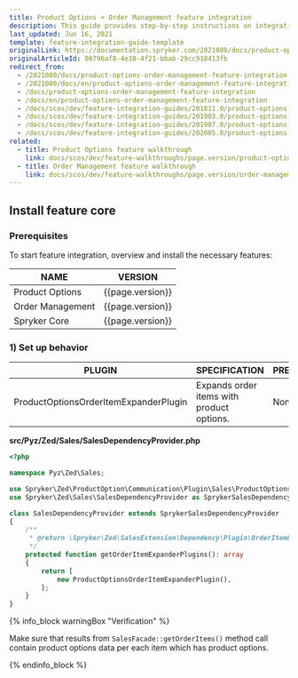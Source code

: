 ```yaml
---
title: Product Options + Order Management feature integration
description: This guide provides step-by-step instructions on integrating Product Options + Order Management feature into your project.
last_updated: Jun 16, 2021
template: feature-integration-guide-template
originalLink: https://documentation.spryker.com/2021080/docs/product-options-order-management-feature-integration
originalArticleId: 00796af8-4e38-4f21-bbab-29cc918413fb
redirect_from:
  - /2021080/docs/product-options-order-management-feature-integration
  - /2021080/docs/en/product-options-order-management-feature-integration
  - /docs/product-options-order-management-feature-integration
  - /docs/en/product-options-order-management-feature-integration
  - /docs/scos/dev/feature-integration-guides/201811.0/product-options-order-management-feature-integration.html
  - /docs/scos/dev/feature-integration-guides/201903.0/product-options-order-management-feature-integration.html
  - /docs/scos/dev/feature-integration-guides/201907.0/product-options-order-management-feature-integration.html
  - /docs/scos/dev/feature-integration-guides/202005.0/product-options-order-management-feature-integration.html
related:
  - title: Product Options feature walkthrough
    link: docs/scos/dev/feature-walkthroughs/page.version/product-options-feature-walkthrough.html
  - title: Order Management feature walkthrough
    link: docs/scos/dev/feature-walkthroughs/page.version/order-management-feature-walkthrough/order-management-feature-wakthrough.html
---
```


## Install feature core

### Prerequisites

To start feature integration, overview and install the necessary features:

| NAME | VERSION |
| --- | --- |
| Product Options | {{page.version}} |
| Order Management | {{page.version}} |
| Spryker Core | {{page.version}} |

### 1) Set up behavior

| PLUGIN | SPECIFICATION | PREREQUISITES | NAMESPACE |
| --- | --- | --- | --- |
| ProductOptionsOrderItemExpanderPlugin | Expands order items with product options. | None | Spryker\Zed\ProductOption\Communication\Plugin\Sales |

**src/Pyz/Zed/Sales/SalesDependencyProvider.php**

```php
<?php

namespace Pyz\Zed\Sales;

use Spryker\Zed\ProductOption\Communication\Plugin\Sales\ProductOptionsOrderItemExpanderPlugin;
use Spryker\Zed\Sales\SalesDependencyProvider as SprykerSalesDependencyProvider;

class SalesDependencyProvider extends SprykerSalesDependencyProvider
{
    /**
     * @return \Spryker\Zed\SalesExtension\Dependency\Plugin\OrderItemExpanderPluginInterface[]
     */
    protected function getOrderItemExpanderPlugins(): array
    {
        return [
            new ProductOptionsOrderItemExpanderPlugin(),
        ];
    }
}
```

{% info_block warningBox "Verification" %}

Make sure that results from `SalesFacade::getOrderItems()` method call contain product options data per each item which has product options.

{% endinfo_block %}
